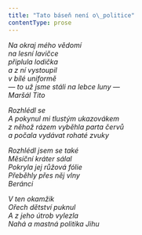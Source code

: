 ```yaml
---
title: "Tato báseň není o\_politice"
contentType: prose
---
```


<section>

_Na okraj mého vědomí  
na lesní lavičce  
připlula lodička  
a z ní vystoupil  
v bílé uniformě  
— to už jsme stáli na lebce luny —  
Maršál Tito_

</section>

<section>

_Rozhlédl se  
A pokynul mi tlustým ukazovákem  
z něhož rázem vyběhla parta červů  
a počala vydávat rohaté zvuky_

</section>

<section>

_Rozhlédl jsem se také  
Měsíční kráter sálal  
Pokryla jej růžová fólie  
Přeběhly přes něj vlny  
Beránci_

</section>

<section>

_V ten okamžik  
Ořech dětství puknul  
A z jeho útrob vylezla  
Nahá a mastná politika Jihu_

</section>
